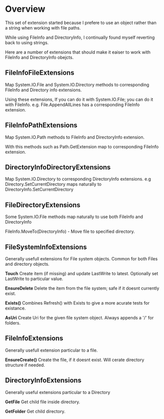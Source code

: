 # Overview
This set of extension started because I prefere to use an
object rather than a string when working with file paths.

While using FileInfo and DirectoryInfo, I continually found myself 
reverting back to using strings.

Here are a number of extensions that should make it eaiser to work with 
FileInfo and DirectoryInfo obejcts.

## FileInfoFileExtensions
Map System.IO.File and System.IO.Directory methods to corresponding 
FileInfo and Directory info extensions.

Using these extensions, If you can do it with System.IO.File; you can do it with 
FileInfo. e.g. File.AppendAllLines has a corresponding FileInfo extension.

## FileInfoPathExtensions
Map System.IO.Path methods to FileInfo and DirectoryInfo extension.

With this methods such as Path.GetExtension map to corresponding FileInfo extension.

## DirectoryInfoDirectoryExtensions
Map System.IO.Directory to corresponding DirectoryInfo extensions.
e.g Directory.SetCurrentDirectory maps naturally to DirectoryInfo.SetCurrentDirectory

## FileDirectoryExtensions
Some System.IO.File methods map naturally to use both FileInfo and DirectoryInfo

FileInfo.MoveTo(DirectoryInfo) - Move file to specified directory.

## FileSystemInfoExtensions
Generally usefull extensions for File system objects.
Common for both Files and directory objects.

**Touch** 
Create item (if missing) and update LastWrite to latest. 
Optionally set LastWrite to particular value.

**EnsureDelete**
Delete the item from the file system; 
safe if it doesnt currently exist.

**Exists()**
Combines Refresh() with Exists to give a more acurate 
tests for existance.

**AsUri**
Create Uri for the given file system object.
Always appends a '/' for folders. 

## FileInfoExtensions
Generally usefull extension particular to a file.

**EnsureCreate()**
Create the file, if it doesnt exist.
Will cerate directory structure if needed.

## DirectoryInfoExtensions
Generally useful extensions particular to a Directory

**GetFile**
Get child file inside directory. 

**GetFolder**
Get child directory.
